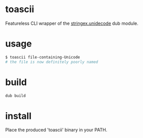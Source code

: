 # toascii
Featureless CLI wrapper of the [stringex.unidecode](https://code.dlang.org/packages/stringex) dub module.

# usage
```sh
$ toascii file-containing-Unicode
# the file is now definitely poorly named
```

# build
```sh
dub build
```

# install
Place the produced 'toascii' binary in your PATH.
